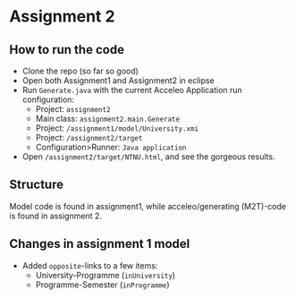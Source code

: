 # Assignment 2

## How to run the code
* Clone the repo (so far so good)
* Open both Assignment1 and Assignment2 in eclipse
* Run `Generate.java` with the current Acceleo Application run configuration:
  * Project: `assignment2` 
  * Main class: `assignment2.main.Generate` 
  * Project: `/assignment1/model/University.xmi` 
  * Project: `/assignment2/target` 
  * Configuration>Runner: `Java application`
* Open `/assignment2/target/NTNU.html`, and see the gorgeous results.


## Structure
Model code is found in assignment1, while acceleo/generating (M2T)-code is found in assignment 2. 

## Changes in assignment 1 model
* Added `opposite`-links to a few items:
  * University-Programme (`inUniversity`)
  * Programme-Semester (`inProgramme`)